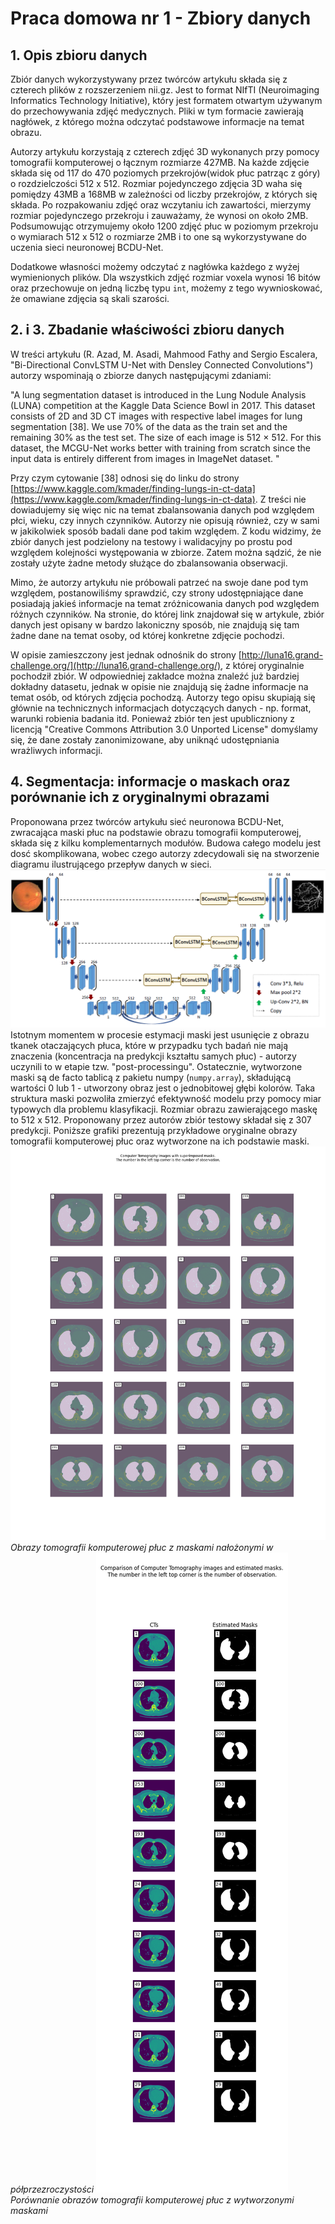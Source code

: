 # Praca domowa nr 1 - Zbiory danych
## 1. Opis zbioru danych
Zbiór danych wykorzystywany przez twórców artykułu składa się z czterech plików z rozszerzeniem nii.gz. Jest to format NIfTI (Neuroimaging Informatics Technology Initiative), który jest formatem otwartym używanym do przechowywania zdjęć medycznych. Pliki w tym formacie zawierają nagłówek, z którego można odczytać podstawowe informacje na temat obrazu.

Autorzy artykułu korzystają z czterech zdjęć 3D wykonanych przy pomocy tomografii komputerowej o łącznym rozmiarze 427MB. Na każde zdjęcie składa się od 117 do 470 poziomych przekrojów(widok płuc patrząc z góry) o rozdzielczości 512 x 512. Rozmiar pojedynczego zdjęcia 3D waha się pomiędzy 43MB a 168MB w zależności od liczby przekrojów, z których się składa. Po rozpakowaniu zdjęć oraz wczytaniu ich zawartości, mierzymy rozmiar pojedynczego przekroju i zauważamy, że wynosi on około 2MB.
Podsumowując otrzymujemy około 1200 zdjęć płuc w poziomym przekroju o wymiarach 512 x 512 o rozmiarze 2MB i to one są wykorzystywane do uczenia sieci neuronowej BCDU-Net.

Dodatkowe własności możemy odczytać z nagłówka każdego z wyżej wymienionych plików. Dla wszystkich zdjęć rozmiar voxela wynosi 16 bitów oraz przechowuje on jedną liczbę typu `int`, możemy z tego wywnioskować, że omawiane zdjęcia są skali szarości.


## 2. i 3. Zbadanie właściwości zbioru danych
W treści artykułu (R. Azad, M. Asadi, Mahmood Fathy and Sergio Escalera, "Bi-Directional ConvLSTM U-Net with Densley Connected Convolutions") autorzy wspominają o zbiorze danych następującymi zdaniami:

"A lung segmentation dataset is introduced in the Lung Nodule Analysis (LUNA) competition at the Kaggle Data Science Bowl in 2017. This dataset consists of 2D and 3D CT images with respective label images for lung segmentation [38]. We use 70% of the data as the train set and the remaining 30% as the test set. The size of each image is 512 × 512. For this dataset, the MCGU-Net works better with training from scratch since the input data is entirely different from images in ImageNet dataset. "

Przy czym cytowanie [38] odnosi się do linku do strony [https://www.kaggle.com/kmader/finding-lungs-in-ct-data](https://www.kaggle.com/kmader/finding-lungs-in-ct-data). Z treści nie dowiadujemy się więc nic na temat zbalansowania danych pod względem płci, wieku, czy innych czynników. Autorzy nie opisują również, czy w sami w jakikolwiek sposób badali dane pod takim względem. Z kodu widzimy, że zbiór danych jest podzielony na testowy i walidacyjny po prostu pod względem kolejności występowania w zbiorze. Zatem można sądzić, że nie zostały użyte żadne metody służące do zbalansowania obserwacji.

Mimo, że autorzy artykułu nie próbowali patrzeć na swoje dane pod tym względem, postanowiliśmy sprawdzić, czy strony udostępniające dane posiadają jakieś informacje na temat zróżnicowania danych pod względem różnych czynników. Na stronie, do której link znajdował się w artykule, zbiór danych jest opisany w bardzo lakoniczny sposób, nie znajdują się tam żadne dane na temat osoby, od której konkretne zdjęcie pochodzi.

W opisie zamieszczony jest jednak odnośnik do strony [http://luna16.grand-challenge.org/](http://luna16.grand-challenge.org/), z której oryginalnie pochodził zbiór. W odpowiedniej zakładce można znaleźć już bardziej dokładny datasetu, jednak w opisie nie znajdują się żadne informacje na temat osób, od których zdjęcia pochodzą. Autorzy tego opisu skupiają się głównie na technicznych informacjach dotyczących danych - np. format, warunki robienia badania itd. Ponieważ zbiór ten jest upubliczniony z licencją "Creative Commons Attribution 3.0 Unported License" domyślamy się, że dane zostały zanonimizowane, aby uniknąć udostępniania wrażliwych informacji.  

## 4. Segmentacja: informacje o maskach oraz porównanie ich z oryginalnymi obrazami

Proponowana przez twórców artykułu sieć neuronowa  BCDU-Net, zwracająca maski płuc na podstawie obrazu tomografii komputerowej, składa się z kilku komplementarnych modułów. Budowa całego modelu jest dosć skomplikowana, wobec czego autorzy zdecydowali się na stworzenie diagramu ilustrującego przepływ danych w sieci.  ![Architektura sieci neuronowej BCDU-Net](pics/bcdunet.png)
Istotnym momentem w procesie estymacji maski jest usunięcie z obrazu tkanek otaczających płuca, które w przypadku tych badań nie mają znaczenia (koncentracja na predykcji kształtu samych płuc) - autorzy uczynili to w etapie tzw. "post-processingu". Ostatecznie, wytworzone maski są de facto tablicą z pakietu numpy (`numpy.array`), składującą wartości 0 lub 1 - utworzony obraz jest o jednobitowej głębi kolorów. Taka struktura maski pozwoliła zmierzyć efektywność modelu przy pomocy miar typowych dla problemu klasyfikacji. Rozmiar obrazu zawierającego maskę to 512 x 512. Proponowany przez autorów zbiór testowy składał się z 307 predykcji. Poniższe grafiki prezentują przykładowe oryginalne obrazy tomografii komputerowej płuc oraz wytworzone na ich podstawie maski.
![Obrazy tomografii komputerowej płuc z maskami nałożonymi w półprzezroczystości](pics/CT_Est_transparent.png)
*Obrazy tomografii komputerowej płuc z maskami nałożonymi w półprzezroczystości*
![Porównanie obrazów tomografii komputerowej płuc z wytworzonymi maskami](pics/CT_Estimated.png)
*Porównanie obrazów tomografii komputerowej płuc z wytworzonymi maskami*
